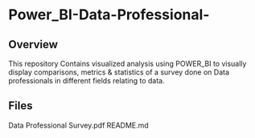 # Power_BI-Data-Professional-
## Overview
This repository Contains visualized analysis using POWER_BI to visually display comparisons, metrics & statistics of a survey done on Data professionals in different fields relating to data.
## Files
Data Professional Survey.pdf
README.md
